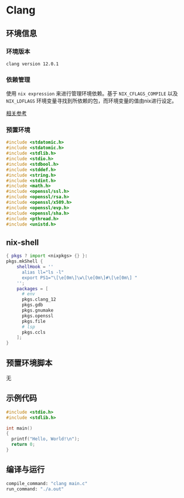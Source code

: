 # Clang 
## 环境信息 
### 环境版本 
```
clang version 12.0.1
```
### 依赖管理
使用 `nix expression` 来进行管理环境依赖。基于 `NIX_CFLAGS_COMPILE` 以及 `NIX_LDFLAGS` 环境变量寻找到所依赖的包，而环境变量的值由nix进行设定。

[相关参考](https://nixos.wiki/wiki/C)
### 预置环境 
```c
#include <stdatomic.h>
#include <stdatomic.h>
#include <stdlib.h>
#include <stdio.h>
#include <stdbool.h>
#include <stddef.h>
#include <string.h>
#include <stdint.h>
#include <math.h>
#include <openssl/ssl.h>
#include <openssl/rsa.h>
#include <openssl/x509.h>
#include <openssl/evp.h>
#include <openssl/sha.h>
#include <pthread.h>
#include <unistd.h>
```
## nix-shell 
```nix
{ pkgs ? import <nixpkgs> {} }:
pkgs.mkShell {
    shellHook = ''
      alias ll="ls -l"
      export PS1="\[\e[0m\]\w\[\e[0m\]#\[\e[0m\] "
    '';
    packages = [
      # env
      pkgs.clang_12
      pkgs.gdb
      pkgs.gnumake
      pkgs.openssl
      pkgs.file
      # lsp
      pkgs.ccls
    ];
}
```
## 预置环境脚本
无 
## 示例代码 
```c
#include <stdio.h>
#include <stdlib.h>

int main()
{
  printf("Hello, World!\n");
  return 0;
}
```
## 编译与运行 
```bash
compile_command: "clang main.c"
run_command: "./a.out"
```


